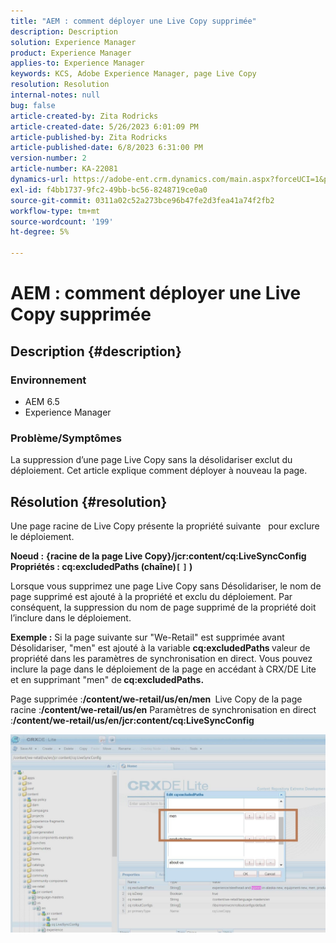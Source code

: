 ```yaml
---
title: "AEM : comment déployer une Live Copy supprimée"
description: Description
solution: Experience Manager
product: Experience Manager
applies-to: Experience Manager
keywords: KCS, Adobe Experience Manager, page Live Copy
resolution: Resolution
internal-notes: null
bug: false
article-created-by: Zita Rodricks
article-created-date: 5/26/2023 6:01:09 PM
article-published-by: Zita Rodricks
article-published-date: 6/8/2023 6:31:00 PM
version-number: 2
article-number: KA-22081
dynamics-url: https://adobe-ent.crm.dynamics.com/main.aspx?forceUCI=1&pagetype=entityrecord&etn=knowledgearticle&id=26052845-effb-ed11-8849-6045bd0063aa
exl-id: f4bb1737-9fc2-49bb-bc56-8248719ce0a0
source-git-commit: 0311a02c52a273bce96b47fe2d3fea41a74f2fb2
workflow-type: tm+mt
source-wordcount: '199'
ht-degree: 5%

---
```


# AEM : comment déployer une Live Copy supprimée

## Description {#description}


### <b>Environnement</b>

- AEM 6.5
- Experience Manager


### <b>Problème/Symptômes</b>

La suppression d’une page Live Copy sans la désolidariser exclut du déploiement. Cet article explique comment déployer à nouveau la page.


## Résolution {#resolution}


Une page racine de Live Copy présente la propriété suivante &#x200B; &#x200B; pour exclure le déploiement.

<b>Noeud :</b> <b>{racine de la page Live Copy}/jcr:content/cq:LiveSyncConfig Propriétés : cq:excludedPaths (chaîne)`[` `]` )</b>

Lorsque vous supprimez une page Live Copy sans Désolidariser, le nom de page supprimé est ajouté à la propriété et exclu du déploiement.
Par conséquent, la suppression du nom de page supprimé de la propriété doit l’inclure dans le déploiement.

<b>Exemple :</b>
Si la page suivante sur &quot;We-Retail&quot; est supprimée avant Désolidariser, &quot;men&quot; est ajouté à la variable <b>cq:excludedPaths </b>valeur de propriété dans les paramètres de synchronisation en direct.
Vous pouvez inclure la page dans le déploiement de la page en accédant à CRX/DE Lite et en supprimant &quot;men&quot; de<b> cq:excludedPaths.</b>

Page supprimée :<b>/content/we-retail/us/en/men </b>
Live Copy de la page racine :<b>/content/we-retail/us/en</b>
Paramètres de synchronisation en direct :<b>/content/we-retail/us/en/jcr:content/cq:LiveSyncConfig</b>

![](assets/a7eb936c-03f6-ed11-8848-6045bd006295.png)
